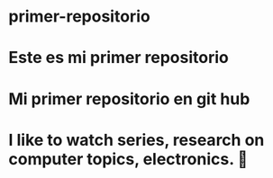 # primer-repositorio
# Este es mi primer repositorio
# Mi primer repositorio en git hub

# I like to watch series, research on computer topics, electronics. 🐶
